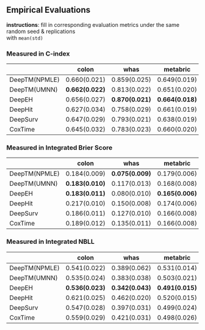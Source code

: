 ## Empirical Evaluations

**instructions**: fill in corresponding evaluation metrics under the same random seed & replications  
with `mean(std)`

### Measured in C-index
|               | colon            | whas             | metabric         | gbsg             | flchain          | support          | kkbox        |
|---------------|------------------|------------------|------------------|------------------|------------------|------------------|--------------|
| DeepTM(NPMLE) | 0.660(0.021)     | 0.859(0.025)     | 0.649(0.019)     | 0.676(0.013)     | **0.792(0.010)** | **0.613(0.008)** |              |
| DeepTM(UMNN)  | **0.662(0.022)** | 0.813(0.022)     | 0.651(0.020)     | 0.673(0.013)     | 0.791(0.011)     | **0.613(0.009)** |              |
| DeepEH        | 0.656(0.027)     | **0.870(0.021)** | **0.664(0.018)** | **0.679(0.013)** | 0.790(0.011)     | 0.610(0.009)     |              |
| DeepHit       | 0.627(0.034)     | 0.758(0.029)     | 0.661(0.019)     | 0.666(0.015)     | 0.783(0.010)     | 0.532(0.013)     |              |
| DeepSurv      | 0.647(0.029)     | 0.793(0.021)     | 0.638(0.019)     | 0.672(0.015)     | 0.790(0.010)     | 0.609(0.005)     |              |
| CoxTime       | 0.645(0.032)     | 0.783(0.023)     | 0.660(0.020)     | 0.672(0.017)     | 0.790(0.010)     | 0.614(0.010)     |              |


### Measured in Integrated Brier Score
|               | colon            | whas             | metabric         | gbsg             | flchain          | support          | kkbox        |
|---------------|------------------|------------------|------------------|------------------|------------------|------------------|--------------|
| DeepTM(NPMLE) | 0.184(0.009)     | **0.075(0.009)** | 0.179(0.006)     | 0.178(0.005)     | 0.103(0.004)     | 0.200(0.004)     |              |
| DeepTM(UMNN)  | **0.183(0.010)** | 0.117(0.013)     | 0.168(0.008)     | 0.179(0.006)     | **0.101(0.004)** | 0.197(0.006)     |              |
| DeepEH        | **0.183(0.011)** | 0.080(0.010)     | **0.165(0.006)** | **0.176(0.005)** | **0.101(0.004)** | 0.193(0.004)     |              |
| DeepHit       | 0.217(0.010)     | 0.150(0.008)     | 0.174(0.006)     | 0.196(0.004)     | 0.124(0.004)     | 0.209(0.002)     |              |
| DeepSurv      | 0.186(0.011)     | 0.127(0.010)     | 0.166(0.008)     | 0.178(0.005)     | 0.101(0.004)     | **0.192(0.003)** |              |
| CoxTime       | 0.189(0.012)     | 0.135(0.011)     | 0.166(0.008)     | 0.179(0.006)     | 0.103(0.007)     | **0.192(0.004)** |              |


### Measured in Integrated NBLL
|               | colon            | whas             | metabric         | gbsg             | flchain          | support          | kkbox        |
|---------------|------------------|------------------|------------------|------------------|------------------|------------------|--------------|
| DeepTM(NPMLE) | 0.541(0.022)     | 0.389(0.062)     | 0.531(0.014)     | 0.526(0.013)     | 0.339(0.010)     | 0.586(0.008)     |              |
| DeepTM(UMNN)  | 0.535(0.024)     | 0.383(0.038)     | 0.503(0.021)     | 0.532(0.014)     | 0.335(0.013)     | 0.578(0.013)     |              |
| DeepEH        | **0.536(0.023)** | **0.342(0.043)** | **0.491(0.015)** | **0.519(0.013)** | **0.333(0.011)** | 0.566(0.010)     |              |
| DeepHit       | 0.621(0.025)     | 0.462(0.020)     | 0.520(0.015)     | 0.566(0.011)     | 0.390(0.011)     | 0.609(0.005)     |              |
| DeepSurv      | 0.547(0.028)     | 0.397(0.031)     | 0.499(0.024)     | 0.527(0.012)     | 0.334(0.012)     | **0.564(0.008)** |              |
| CoxTime       | 0.559(0.029)     | 0.421(0.031)     | 0.498(0.026)     | 0.528(0.016)     | 0.345(0.026)     | 0.566(0.011)     |              |

